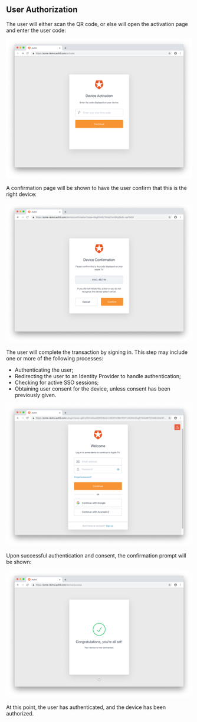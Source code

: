 ## User Authorization

The user will either scan the QR code, or else will open the activation page and enter the user code:

![Enter User Code](/media/articles/flows/guides/device-auth/enter-user-code.png)

A confirmation page will be shown to have the user confirm that this is the right device:

![Confirm Device](/media/articles/flows/guides/device-auth/confirm-device.png)

The user will complete the transaction by signing in. This step may include one or more of the following processes:

* Authenticating the user;
* Redirecting the user to an Identity Provider to handle authentication;
* Checking for active SSO sessions;
* Obtaining user consent for the device, unless consent has been previously given.

![Authenticate User](/media/articles/flows/guides/device-auth/user-auth.png)

Upon successful authentication and consent, the confirmation prompt will be shown:

![User Confirmation](/media/articles/flows/guides/device-auth/user-confirmation.png)

At this point, the user has authenticated, and the device has been authorized.
